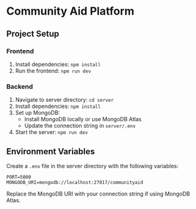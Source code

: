
# Community Aid Platform

## Project Setup

### Frontend
1. Install dependencies: `npm install`
2. Run the frontend: `npm run dev`

### Backend
1. Navigate to server directory: `cd server`
2. Install dependencies: `npm install`
3. Set up MongoDB:
   - Install MongoDB locally or use MongoDB Atlas
   - Update the connection string in `server/.env`
4. Start the server: `npm run dev`

## Environment Variables

Create a `.env` file in the server directory with the following variables:
```
PORT=5000
MONGODB_URI=mongodb://localhost:27017/communityaid
```

Replace the MongoDB URI with your connection string if using MongoDB Atlas.
